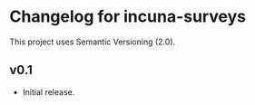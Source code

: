 # Changelog for incuna-surveys

This project uses Semantic Versioning (2.0).

## v0.1

- Initial release.

